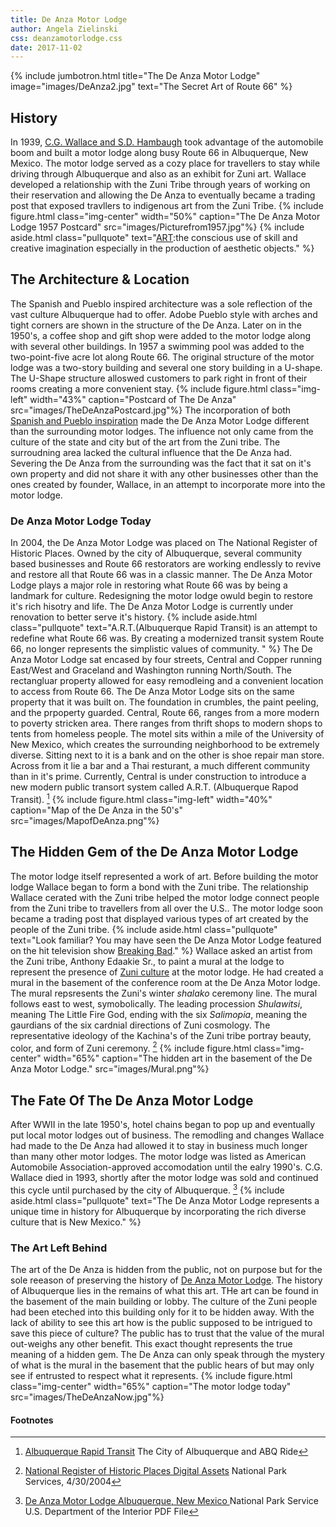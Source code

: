 ```yaml
---
title: De Anza Motor Lodge
author: Angela Zielinski
css: deanzamotorlodge.css
date: 2017-11-02
---
```

{% include jumbotron.html
title="The De Anza Motor Lodge"
image="images/DeAnza2.jpg"
text="The Secret Art of Route 66"
%} 
## History 
In 1939, [C.G. Wallace and S.D. Hambaugh](https://www.nps.gov/nr/travel/route66/de_anza_motor_lodge_albuquerque.html) took advantage of the automobile boom and built a motor lodge along busy Route 66 in Albuquerque, New Mexico. The motor lodge served as a cozy place for travellers to stay while driving through Albuquerque and also as an exhibit for Zuni art. Wallace developed a relationship with the Zuni Tribe through years of working on their reservation and allowing the De Anza to eventually became a trading post that exposed travllers to indigenous art from the Zuni Tribe. 
{% include figure.html
  class="img-center"
  width="50%"
  caption="The De Anza Motor Lodge 1957 Postcard"
  src="images/Picturefrom1957.jpg"%}
{% include aside.html
  class="pullquote"
  text="[ART](https://www.merriam-webster.com/dictionary/art):the conscious use of skill and creative imagination especially in the production of aesthetic objects."
  %}
  ## The Architecture & Location
The Spanish and Pueblo inspired architecture was a sole reflection of the vast culture Albuquerque had to offer. Adobe Pueblo style with arches and tight corners are shown in the structure of the De Anza. Later on in the 1950's, a coffee shop and gift shop were added to the motor lodge along with several other buildings. In 1957 a swimming pool was added to the two-point-five acre lot along Route 66. The original structure of the motor lodge was a two-story building and several one story building in a U-shape. The U-Shape structure alloswed customers to park right in front of their rooms creating a more convenient stay.
{% include figure.html
  class="img-left"
  width="43%"
  caption="Postcard of The De Anza"
  src="images/TheDeAnzaPostcard.jpg"%} 
The incorporation of both [Spanish and Pueblo inspiration](https://www.nps.gov/nr/travel/route66/de_anza_motor_lodge_albuquerque.html) made the De Anza Motor Lodge different than the surrounding motor lodges. The influence not only came from the culture of the state and city but of the art from the Zuni tribe. The surroudning area lacked the cultural influence that the De Anza had. Severing the De Anza from the surrounding was the fact that it sat on it's own property and did not share it with any other businesses other than the ones created by founder, Wallace, in an attempt to incorporate more into the motor lodge.
### De Anza Motor Lodge Today
In 2004, the De Anza Motor Lodge was placed on The National Register of Historic Places. Owned by the city of Albuquerque, several community based businesses and Route 66 restorators are working endlessly to revive and restore all that Route 66 was in a classic manner. The De Anza Motor Lodge plays a major role in restoring what Route 66 was by being a landmark for culture. Redesigning the motor lodge owuld begin to restore it's rich hisotry and life. The De Anza Motor Lodge is currently under renovation to better serve it's history.
{% include aside.html
  class="pullquote"
  text="A.R.T.(Albuquerque Rapid Transit) is an attempt to redefine what Route 66 was. By creating a modernized transit system Route 66, no longer represents the simplistic values of community. "
  %}
The De Anza Motor Lodge sat encased by four streets, Central and Copper running East/West and Graceland and Washington running North/South. The rectangluar property allowed for easy remodleing and a convenient location to access from Route 66.
The De Anza Motor Lodge sits on the same property that it was built on. The foundation in crumbles, the paint peeling, and the prpoperty guarded. Central, Route 66, ranges from a more modern to poverty stricken area. There ranges from thrift shops to modern shops to tents from homeless people. The motel sits within a mile of the University of New Mexico, which creates the surrounding neighborhood to be extremely diverse. Sitting next to it is a bank and on the other is shoe repair man store. Across from it lie a bar and a Thai resturant, a much different community than in it's prime. Currently, Central is under construction to introduce a new modern public transort system called A.R.T. (Albuquerque Rapod Transit). [^source3]
{% include figure.html
  class="img-left"
  width="40%"
  caption="Map of the De Anza in the 50's"
  src="images/MapofDeAnza.png"%}
## The Hidden Gem of the De Anza Motor Lodge
The motor lodge itself represented a work of art. Before building the motor lodge Wallace began to form a bond with the Zuni tribe. The relationship Wallace cerated with the Zuni tribe helped the motor lodge connect people from the Zuni tribe to travellers from all over the U.S.. The motor lodge soon became a trading post that displayed various types of art created by the people of the Zuni tribe.
{% include aside.html
  class="pullquote"
  text="Look familiar? You may have seen the De Anza Motor Lodge featured on the hit television show [Breaking Bad](http://www.route66news.com/2017/05/24/redevelopment-de-anza-motor-lodge/)."
  %}
Wallace asked an artist from the Zuni tribe, Anthony Edaakie Sr., to paint a mural at the lodge to represent the presence of [Zuni culture](https://npgallery.nps.gov/NRHP/AssetDetail?assetID=1652f5f1-4ba9-4355-9a4b-4cecf5f17aa4) at the motor lodge. He had created a mural in the basement of the conference room at the De Anza Motor lodge. The mural repsresents the Zuni's winter *shalako* ceremony line. The mural follows east to west, symobolically. The leading procession *Shulawitsi*, meaning The Little Fire God, ending with the six *Salimopia*, meaning the gaurdians of the six cardnial directions of Zuni cosmology. The representative ideology of the Kachina's of the Zuni tribe portray beauty, color, and form of Zuni ceremony. [^source]
 {% include figure.html
  class="img-center"
  width="65%"
  caption="The hidden art in the basement of the De Anza Motor Lodge."
  src="images/Mural.png"%}
## The Fate Of The De Anza Motor Lodge
After WWII in the late 1950's, hotel chains began to pop up and eventually put local motor lodges out of business. The remodling and changes Wallace had made to the De Anza had allowed it to stay in business much longer than many other motor lodges. The motor lodge was listed as American Automobile Association-approved accomodation until the ealry 1990's. C.G. Wallace died in 1993, shortly after the motor lodge was sold and continued this cycle until purchased by the city of Albuquerque. [^source2]
{% include aside.html
  class="pullquote"
  text="The De Anza Motor Lodge represents a unique time in history for Albuquerque by incorporating the rich diverse culture that is New Mexico."
  %}  
### The Art Left Behind
The art of the De Anza is hidden from the public, not on purpose but for the sole reeason of preserving the history of [De Anza Motor Lodge](http://www.route66news.com/2017/05/24/redevelopment-de-anza-motor-lodge/). The history of Albuquerque lies in the remains of what this art. THe art can be found in the basement of the main building or lobby. The culture of the Zuni people had been eteched into this building only for it to be hidden away. With the lack of ability to see this art how is the public supposed to be intrigued to save this piece of culture? The public has to trust that the value of the mural out-weighs any other benefit. This exact thought represents the true meaning of a hidden gem. The De Anza can only speak through the mystery of what is the mural in the basement that the public hears of but may only see if entrusted to respect what it represents.
{% include figure.html
  class="img-center"
  width="65%"
  caption="The motor lodge today"
  src="images/TheDeAnzaNow.jpg"%}
#### Footnotes
[^source]: [National Register of Historic Places Digital Assets](https://npgallery.nps.gov/NRHP/AssetDetail?assetID=1652f5f1-4ba9-4355-9a4b-4cecf5f17aa4) National Park Services, 4/30/2004
[^source2]: [De Anza Motor Lodge Albuquerque, New Mexico ](https://www.nps.gov/nr/travel/route66/de_anza_motor_lodge_albuquerque.html) National Park Service U.S. Department of the Interior PDF File
[^source3]: [Albuquerque Rapid Transit](http://www.brtabq.com/AboutART) The City of Albuquerque and ABQ Ride 
